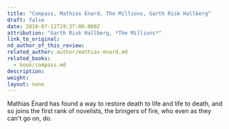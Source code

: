```yaml
---
title: "Compass, Mathias Énard, The Millions, Garth Risk Hallberg"
draft: false
date: 2016-07-11T19:37:00.000Z
attribution: "Garth Risk Hallberg, *The Millions*"
link_to_original:
nd_author_of_this_review:
related_author: author/mathias-énard.md
related_books:
  - book/compass.md
description:
weight:
layout: none
---
```

Mathias Énard has found a way to restore death to life and life to death, and so joins the first rank of novelists, the bringers of fire, who even as they can't go on, do.

